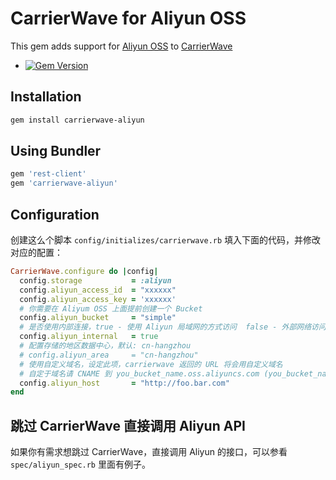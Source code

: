 # CarrierWave for Aliyun OSS

This gem adds support for [Aliyun OSS](http://oss.aliyun.com) to [CarrierWave](https://github.com/jnicklas/carrierwave/)

- [![Gem Version](https://badge.fury.io/rb/carrierwave-aliyun.png)](https://rubygems.org/gems/carrierwave-aliyun)

## Installation

```bash
gem install carrierwave-aliyun
```

## Using Bundler

```ruby
gem 'rest-client'
gem 'carrierwave-aliyun'
```

## Configuration

创建这么个脚本 `config/initializes/carrierwave.rb` 填入下面的代码，并修改对应的配置：

```ruby
CarrierWave.configure do |config|
  config.storage           = :aliyun
  config.aliyun_access_id  = "xxxxxx"
  config.aliyun_access_key = 'xxxxxx'
  # 你需要在 Aliyum OSS 上面提前创建一个 Bucket
  config.aliyun_bucket     = "simple"
  # 是否使用内部连接，true - 使用 Aliyun 局域网的方式访问  false - 外部网络访问
  config.aliyun_internal   = true
  # 配置存储的地区数据中心，默认: cn-hangzhou
  # config.aliyun_area     = "cn-hangzhou"
  # 使用自定义域名，设定此项，carrierwave 返回的 URL 将会用自定义域名
  # 自定于域名请 CNAME 到 you_bucket_name.oss.aliyuncs.com (you_bucket_name 是你的 bucket 的名称)
  config.aliyun_host       = "http://foo.bar.com"
end
```

## 跳过 CarrierWave 直接调用 Aliyun API

如果你有需求想跳过 CarrierWave，直接调用 Aliyun 的接口，可以参看 `spec/aliyun_spec.rb` 里面有例子。
